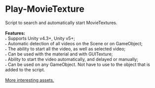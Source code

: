 # Play-MovieTexture
Script to search and automatically start MovieTextures.<br>
<br>
<strong>Features:</strong><br>
˖ Supports Unity v4.3+, Unity v5+;<br>
˖ Automatic detection of all videos on the Scene or on GameObject;<br>
˖ The ability to start all the video, as well as selected video;<br>
˖ Can be used with the material and with GUITexture;<br>
˖ Ability to start the video automatically, and delayed or manually;<br>
˖ Can be used on any GameObject. Not have to use to the object that is added to the script.<br>
<br>
<a href="http://infinity-code.com/en/products/">More interesting assets.</a>
